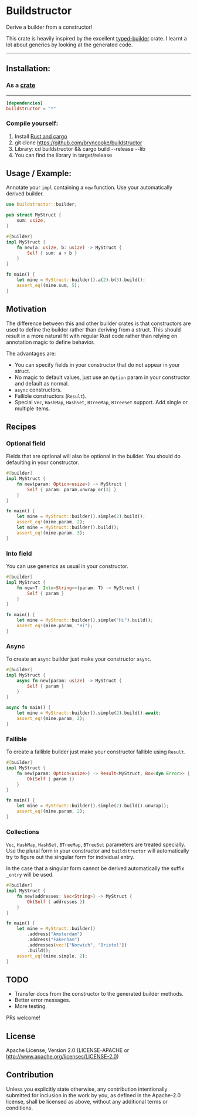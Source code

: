 # Buildstructor

Derive a builder from a constructor!

This crate is heavily inspired by the excellent [typed-builder](https://github.com/idanarye/rust-typed-builder) crate. I
learnt a lot about generics by looking at the generated code.

-----

## Installation:

### As a [crate](http://crates.io)

********

```toml
[dependencies]
buildstructor = "*"
```

### Compile yourself:

1. Install [Rust and cargo](http://doc.crates.io/)
2. git clone https://github.com/bryncooke/buildstructor
3. Library: cd buildstructor && cargo build --release --lib
4. You can find the library in target/release

## Usage / Example:

Annotate your `impl` containing a `new` function. Use your automatically derived builder.

```rust
use buildstructor::builder;

pub struct MyStruct {
    sum: usize,
}

#[builder]
impl MyStruct {
    fn new(a: usize, b: usize) -> MyStruct {
        Self { sum: a + b }
    }
}

fn main() {
    let mine = MyStruct::builder().a(2).b(3).build();
    assert_eq!(mine.sum, 5);
}
```

## Motivation

The difference between this and other builder crates is that constructors are used to define the builder rather than deriving from a struct. This should result in a more natural fit with regular Rust code rather than relying on annotation magic to define behavior.

The advantages are:

* You can specify fields in your constructor that do not appear in your struct.
* No magic to default values, just use an `Option` param in your constructor and default as normal.
* `async` constructors.
* Fallible constructors (`Result`).
* Special `Vec`, `HashMap`, `HashSet`, `BTreeMap`, `BTreeSet` support. Add single or multiple items.

## Recipes

### Optional field

Fields that are optional will also be optional in the builder. You should do defaulting in your constructor.

```rust
#[builder]
impl MyStruct {
    fn new(param: Option<usize>) -> MyStruct {
        Self { param: param.unwrap_or(3) }
    }
}

fn main() {
    let mine = MyStruct::builder().simple(2).build();
    assert_eq!(mine.param, 2);
    let mine = MyStruct::builder().build();
    assert_eq!(mine.param, 3);
}
```

### Into field

You can use generics as usual in your constructor.

```rust
#[builder]
impl MyStruct {
    fn new<T: Into<String>>(param: T) -> MyStruct {
        Self { param }
    }
}

fn main() {
    let mine = MyStruct::builder().simple("Hi").build();
    assert_eq!(mine.param, "Hi");
}
```

### Async

To create an `async` builder just make your constructor `async`.

```rust
#[builder]
impl MyStruct {
    async fn new(param: usize) -> MyStruct {
        Self { param }
    }
}

async fn main() {
    let mine = MyStruct::builder().simple(2).build().await;
    assert_eq!(mine.param, 2);
}
```

### Fallible

To create a fallible builder just make your constructor fallible using `Result`. 

```rust
#[builder]
impl MyStruct {
    fn new(param: Option<usize>) -> Result<MyStruct, Box<dyn Error>> {
        Ok(Self { param })
    }
}

fn main() {
    let mine = MyStruct::builder().simple(2).build().unwrap();
    assert_eq!(mine.param, 2);
}
```

### Collections

`Vec`, `HashMap`, `HashSet`, `BTreeMap`, `BTreeSet` parameters are treated specially. Use the plural form in your constructor and `buildstructor` will automatically try to figure out the singular form for individual entry.

In the case that a singular form cannot be derived automatically the suffix `_entry` will be used.

```rust
#[builder]
impl MyStruct {
    fn new(addresses: Vec<String>) -> MyStruct {
        Ok(Self { addresses })
    }
}

fn main() {
    let mine = MyStruct::builder()
        .address("Amsterdam")
        .address("Fakenham")
        .addresses(vec!["Norwich", "Bristol"])
        .build();
    assert_eq!(mine.simple, 2);
}
```

## TODO

* Transfer docs from the constructor to the generated builder methods.
* Better error messages.
* More testing.

PRs welcome!

## License

Apache License, Version 2.0 (LICENSE-APACHE or http://www.apache.org/licenses/LICENSE-2.0)

## Contribution

Unless you explicitly state otherwise, any contribution intentionally submitted for inclusion in the work by you, as
defined in the Apache-2.0 license, shall be licensed as above, without any additional terms or conditions.
